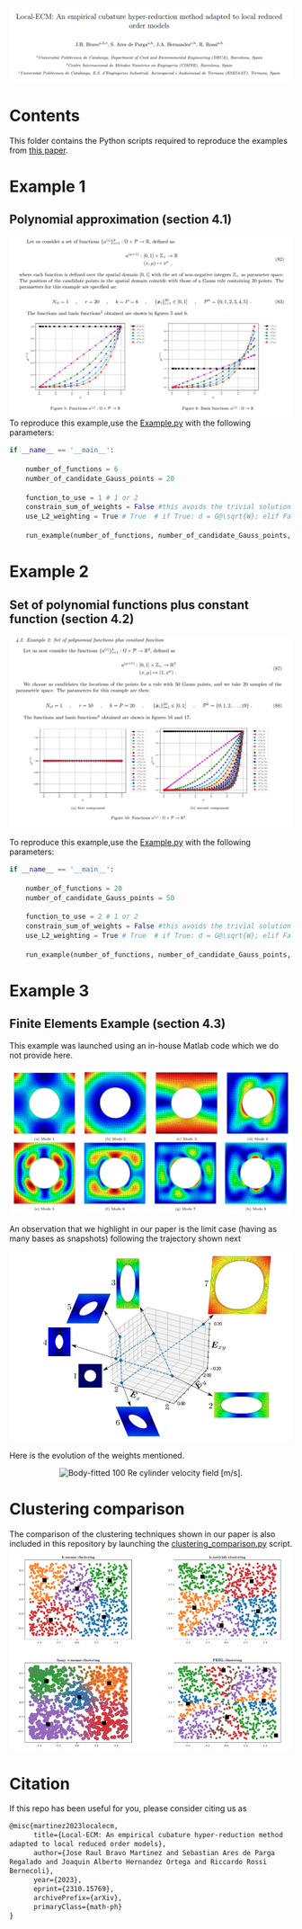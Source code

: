 ![Alt Text](README_data/Paper_screnshot.png)

# Contents
This folder contains the Python scripts required to reproduce the examples from [this paper](https://arxiv.org/abs/2310.15769).

# Example 1
## Polynomial approximation (section 4.1)
![Alt Text](README_data/Example1.png)
To reproduce this example,use the [Example.py](Example.py) with the following parameters:


```python
if __name__ == '__main__':

    number_of_functions = 6
    number_of_candidate_Gauss_points = 20

    function_to_use = 1 # 1 or 2
    constrain_sum_of_weights = False #this avoids the trivial solution
    use_L2_weighting = True # True  # if True: d = G@\sqrt{W}; elif False: d = G@W

    run_example(number_of_functions, number_of_candidate_Gauss_points, function_to_use, constrain_sum_of_weights, use_L2_weighting)
```


# Example 2
##  Set of polynomial functions plus constant function (section 4.2)
![Alt Text](README_data/Example2.png)

To reproduce this example,use the [Example.py](Example.py) with the following parameters:
```python
if __name__ == '__main__':

    number_of_functions = 20
    number_of_candidate_Gauss_points = 50

    function_to_use = 2 # 1 or 2
    constrain_sum_of_weights = False #this avoids the trivial solution
    use_L2_weighting = True # True  # if True: d = G@\sqrt{W}; elif False: d = G@W

    run_example(number_of_functions, number_of_candidate_Gauss_points, function_to_use, constrain_sum_of_weights, use_L2_weighting)
```

# Example 3
## Finite Elements Example (section 4.3)
This example was launched using an in-house Matlab code which we do not provide here.

![Alt Text](README_data/Modes.png)

An observation that we highlight in our paper is the limit case (having as many bases as snapshots) following the trajectory shown next

![Alt Text](README_data/TrainingTrajectory.png)


Here is the evolution of the weights mentioned. 

<p align="center">
  <img src="https://github.com/Rbravo555/localECM/blob/main/README_data/LimitCaseTransition.gif" alt="Body-fitted 100 Re cylinder velocity field [m/s]." style="width: 800px;"/>
</p>


# Clustering comparison
The comparison of the clustering techniques shown in our paper is also included in this repository by launching the [clustering_comparison.py](clustering_comparison.py) script.
![Alt Text](README_data/clustering_techniques.png)

# Citation
If this repo has been useful for you, please consider citing us as

```
@misc{martinez2023localecm,
      title={Local-ECM: An empirical cubature hyper-reduction method adapted to local reduced order models}, 
      author={Jose Raul Bravo Martinez and Sebastian Ares de Parga Regalado and Joaquin Alberto Hernandez Ortega and Riccardo Rossi Bernecoli},
      year={2023},
      eprint={2310.15769},
      archivePrefix={arXiv},
      primaryClass={math-ph}
}
```


